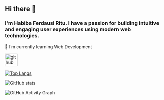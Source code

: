 ## Hi there 👋

### I'm Habiba Ferdausi Ritu. I have a passion for building intuitive and engaging user experiences using modern web technologies.

 🌱 I’m currently learning Web Development 




[<img src='https://cdn.jsdelivr.net/npm/simple-icons@3.0.1/icons/github.svg' alt='github' height='40'>](https://github.com/Habibaferdausi)  



[![Top Langs](https://github-readme-stats.vercel.app/api/top-langs/?username=Habibaferdausi)](https://github.com/anuraghazra/github-readme-stats)

![GitHub stats](https://github-readme-stats.vercel.app/api?username=Habibaferdausi&show_icons=true&count_private=true)  

![GitHub Activity Graph](https://activity-graph.herokuapp.com/graph?username=Habibaferdausi)  


